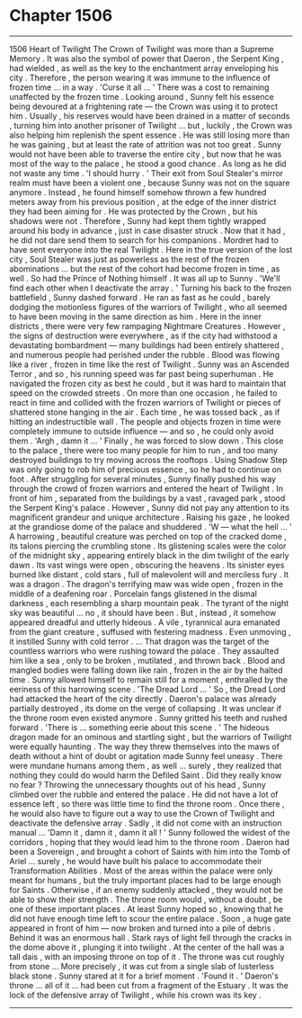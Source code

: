 
# Chapter 1506


---

1506 Heart of Twilight
The Crown of Twilight was more than a Supreme Memory . It was also the symbol of power that Daeron , the Serpent King , had wielded , as well as the key to the enchantment array enveloping his city .
Therefore , the person wearing it was immune to the influence of frozen time … in a way .
'Curse it all … '
There was a cost to remaining unaffected by the frozen time . Looking around , Sunny felt his essence being devoured at a frightening rate — the Crown was using it to protect him . Usually , his reserves would have been drained in a matter of seconds , turning him into another prisoner of Twilight … but , luckily , the Crown was also helping him replenish the spent essence .
He was still losing more than he was gaining , but at least the rate of attrition was not too great . Sunny would not have been able to traverse the entire city , but now that he was most of the way to the palace , he stood a good chance .
As long as he did not waste any time .
'I should hurry . '
Their exit from Soul Stealer's mirror realm must have been a violent one , because Sunny was not on the square anymore . Instead , he found himself somehow thrown a few hundred meters away from his previous position , at the edge of the inner district they had been aiming for .
He was protected by the Crown , but his shadows were not . Therefore , Sunny had kept them tightly wrapped around his body in advance , just in case disaster struck . Now that it had , he did not dare send them to search for his companions .
Mordret had to have sent everyone into the real Twilight . Here in the true version of the lost city , Soul Stealer was just as powerless as the rest of the frozen abominations … but the rest of the cohort had become frozen in time , as well . So had the Prince of Nothing himself .
It was all up to Sunny .
'We'll find each other when I deactivate the array . '
Turning his back to the frozen battlefield , Sunny dashed forward . He ran as fast as he could , barely dodging the motionless figures of the warriors of Twilight , who all seemed to have been moving in the same direction as him .
Here in the inner districts , there were very few rampaging Nightmare Creatures . However , the signs of destruction were everywhere , as if the city had withstood a devastating bombardment — many buildings had been entirely shattered , and numerous people had perished under the rubble . Blood was flowing like a river , frozen in time like the rest of Twilight .
Sunny was an Ascended Terror , and so , his running speed was far past being superhuman . He navigated the frozen city as best he could , but it was hard to maintain that speed on the crowded streets . On more than one occasion , he failed to react in time and collided with the frozen warriors of Twilight or pieces of shattered stone hanging in the air .
Each time , he was tossed back , as if hitting an indestructible wall . The people and objects frozen in time were completely immune to outside influence — and so , he could only avoid them .
'Argh , damn it … '
Finally , he was forced to slow down . This close to the palace , there were too many people for him to run , and too many destroyed buildings to try moving across the rooftops . Using Shadow Step was only going to rob him of precious essence , so he had to continue on foot .
After struggling for several minutes , Sunny finally pushed his way through the crowd of frozen warriors and entered the heart of Twilight .
In front of him , separated from the buildings by a vast , ravaged park , stood the Serpent King's palace .
However , Sunny did not pay any attention to its magnificent grandeur and unique architecture . Raising his gaze , he looked at the grandiose dome of the palace and shuddered .
'W — what the hell … '
A harrowing , beautiful creature was perched on top of the cracked dome , its talons piercing the crumbling stone . Its glistening scales were the color of the midnight sky , appearing entirely black in the dim twilight of the early dawn . Its vast wings were open , obscuring the heavens . Its sinister eyes burned like distant , cold stars , full of malevolent will and merciless fury .
It was a dragon .
The dragon's terrifying maw was wide open , frozen in the middle of a deafening roar . Porcelain fangs glistened in the dismal darkness , each resembling a sharp mountain peak .
The tyrant of the night sky was beautiful … no , it should have been . But , instead , it somehow appeared dreadful and utterly hideous . A vile , tyrannical aura emanated from the giant creature , suffused with festering madness . Even unmoving , it instilled Sunny with cold terror .
… That dragon was the target of the countless warriors who were rushing toward the palace . They assaulted him like a sea , only to be broken , mutilated , and thrown back . Blood and mangled bodies were falling down like rain , frozen in the air by the halted time .
Sunny allowed himself to remain still for a moment , enthralled by the eeriness of this harrowing scene .
'The Dread Lord … '
So , the Dread Lord had attacked the heart of the city directly . Daeron's palace was already partially destroyed , its dome on the verge of collapsing . It was unclear if the throne room even existed anymore .
Sunny gritted his teeth and rushed forward .
'There is … something eerie about this scene . '
The hideous dragon made for an ominous and startling sight , but the warriors of Twilight were equally haunting . The way they threw themselves into the maws of death without a hint of doubt or agitation made Sunny feel uneasy . There were mundane humans among them , as well … surely , they realized that nothing they could do would harm the Defiled Saint .
Did they really know no fear ?
Throwing the unnecessary thoughts out of his head , Sunny climbed over the rubble and entered the palace . He did not have a lot of essence left , so there was little time to find the throne room .
Once there , he would also have to figure out a way to use the Crown of Twilight and deactivate the defensive array . Sadly , it did not come with an instruction manual …
'Damn it , damn it , damn it all ! '
Sunny followed the widest of the corridors , hoping that they would lead him to the throne room . Daeron had been a Sovereign , and brought a cohort of Saints with him into the Tomb of Ariel … surely , he would have built his palace to accommodate their Transformation Abilities .
Most of the areas within the palace were only meant for humans , but the truly important places had to be large enough for Saints . Otherwise , if an enemy suddenly attacked , they would not be able to show their strength .
The throne room would , without a doubt , be one of these important places . At least Sunny hoped so , knowing that he did not have enough time left to scour the entire palace .
Soon , a huge gate appeared in front of him — now broken and turned into a pile of debris . Behind it was an enormous hall . Stark rays of light fell through the cracks in the dome above it , plunging it into twilight .
At the center of the hall was a tall dais , with an imposing throne on top of it . The throne was cut roughly from stone …
More precisely , it was cut from a single slab of lusterless black stone .
Sunny stared at it for a brief moment .
'Found it . '
Daeron's throne … all of it … had been cut from a fragment of the Estuary .
It was the lock of the defensive array of Twilight , while his crown was its key .

---

